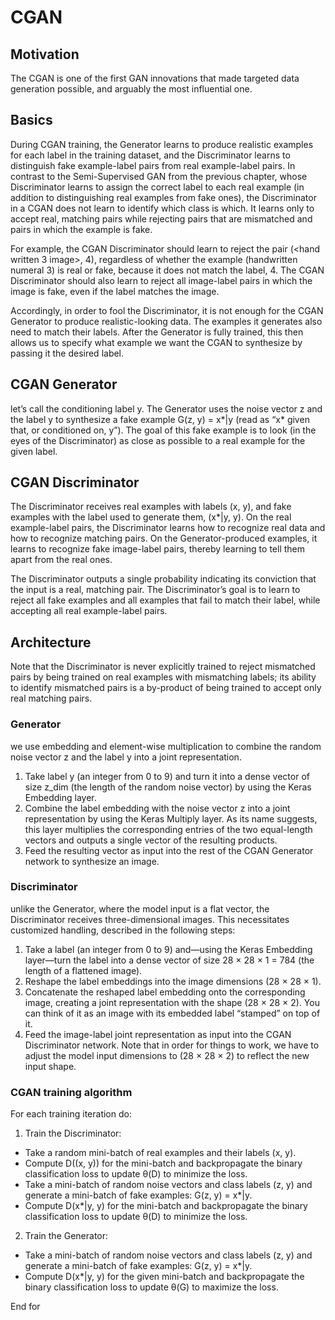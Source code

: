 # CGAN

## Motivation
The CGAN is one of the first GAN innovations that made targeted data generation possible, and arguably the most influential one.

## Basics
During CGAN training, the Generator learns to produce realistic examples for each label in the training dataset, and the Discriminator learns to distinguish fake example-label pairs from real example-label pairs. In contrast to the Semi-Supervised GAN from the previous chapter, whose Discriminator learns to assign the correct label to each real example (in addition to distinguishing real examples from fake ones), the Discriminator in a CGAN does not learn to identify which class is which. It learns only to accept real, matching pairs while rejecting pairs that are mismatched and pairs in which the example is fake.

For example, the CGAN Discriminator should learn to reject the pair (<hand written 3 image>, 4), regardless of whether the example (handwritten numeral 3) is real or fake, because it does not match the label, 4. The CGAN Discriminator should also learn to reject all image-label pairs in which the image is fake, even if the label matches the image.

Accordingly, in order to fool the Discriminator, it is not enough for the CGAN Generator to produce realistic-looking data. The examples it generates also need to match their labels. After the Generator is fully trained, this then allows us to specify what example we want the CGAN to synthesize by passing it the desired label.

## CGAN Generator
let’s call the conditioning label y. The Generator uses the noise vector z and the label y to synthesize a fake example G(z, y) = x*|y (read as “x* given that, or conditioned on, y”). The goal of this fake example is to look (in the eyes of the Discriminator) as close as possible to a real example for the given label.

## CGAN Discriminator
The Discriminator receives real examples with labels (x, y), and fake examples with the label used to generate them, (x*|y, y). On the real example-label pairs, the Discriminator learns how to recognize real data and how to recognize matching pairs. On the Generator-produced examples, it learns to recognize fake image-label pairs, thereby learning to tell them apart from the real ones.

The Discriminator outputs a single probability indicating its conviction that the input is a real, matching pair. The Discriminator’s goal is to learn to reject all fake examples and all examples that fail to match their label, while accepting all real example-label pairs.

## Architecture
Note that the Discriminator is never explicitly trained to reject mismatched pairs by being trained on real examples with mismatching labels; its ability to identify mismatched pairs is a by-product of being trained to accept only real matching pairs.

### Generator
we use embedding and element-wise multiplication to combine the random noise vector z and the label y into a joint representation.
1. Take label y (an integer from 0 to 9) and turn it into a dense vector of size z_dim (the length of the random noise vector) by using the Keras Embedding layer.
2. Combine the label embedding with the noise vector z into a joint representation by using the Keras Multiply layer. As its name suggests, this layer multiplies the corresponding entries of the two equal-length vectors and outputs a single vector of the resulting products.
3. Feed the resulting vector as input into the rest of the CGAN Generator network to synthesize an image.

### Discriminator
unlike the Generator, where the model input is a flat vector, the Discriminator receives three-dimensional images. This necessitates customized handling, described in the following steps:
1. Take a label (an integer from 0 to 9) and—using the Keras Embedding layer—turn the label into a dense vector of size 28 × 28 × 1 = 784 (the length of a flattened image).
2. Reshape the label embeddings into the image dimensions (28 × 28 × 1).
3. Concatenate the reshaped label embedding onto the corresponding image, creating a joint representation with the shape (28 × 28 × 2). You can think of it as an image with its embedded label “stamped” on top of it.
4. Feed the image-label joint representation as input into the CGAN Discriminator network. Note that in order for things to work, we have to adjust the model input dimensions to (28 × 28 × 2) to reflect the new input shape.

### CGAN training algorithm
For each training iteration do:
1. Train the Discriminator:
- Take a random mini-batch of real examples and their labels (x, y).
- Compute D((x, y)) for the mini-batch and backpropagate the binary classification loss to update θ(D) to minimize the loss.
- Take a mini-batch of random noise vectors and class labels (z, y) and generate a mini-batch of fake examples: G(z, y) = x*|y.
- Compute D(x*|y, y) for the mini-batch and backpropagate the binary classification loss to update θ(D) to minimize the loss.
2. Train the Generator:
- Take a mini-batch of random noise vectors and class labels (z, y) and generate a mini-batch of fake examples: G(z, y) = x*|y.
- Compute D(x*|y, y) for the given mini-batch and backpropagate the binary classification loss to update θ(G) to maximize the loss.

End for
